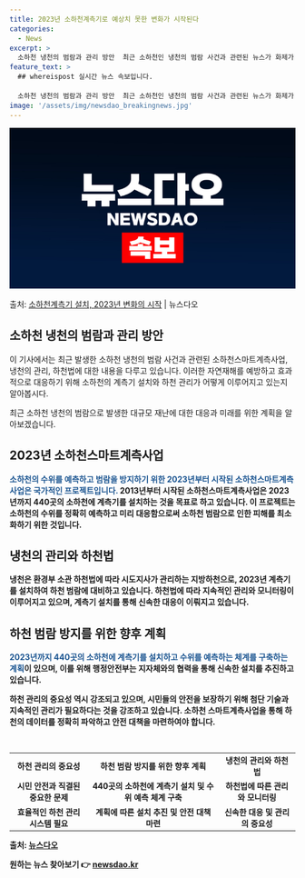 ```yaml
---
title: 2023년 소하천계측기로 예상치 못한 변화가 시작된다
categories:
  - News
excerpt: >
  소하천 냉천의 범람과 관리 방안  최근 소하천인 냉천의 범람 사건과 관련된 뉴스가 화제가 되었습니다. 길이가…
feature_text: >
  ## whereispost 실시간 뉴스 속보입니다.

  소하천 냉천의 범람과 관리 방안  최근 소하천인 냉천의 범람 사건과 관련된 뉴스가 화제가 되었습니다. 길이가…
image: '/assets/img/newsdao_breakingnews.jpg'
---
```


![뉴스다오 속보](/assets/img/newsdao_breakingnews.jpg)

<p>출처: <a href="https://newsdao.kr/4682" rel="dofollow">소하천계측기 설치, 2023년 변화의 시작</a> | 뉴스다오</p>

<h2 data-ke-size="size26">소하천 냉천의 범람과 관리 방안</h2>
이 기사에서는 최근 발생한 소하천 냉천의 범람 사건과 관련된 소하천스마트계측사업, 냉천의 관리, 하천법에 대한 내용을 다루고 있습니다. 이러한 자연재해를 예방하고 효과적으로 대응하기 위해 소하천의 계측기 설치와 하천 관리가 어떻게 이루어지고 있는지 알아봅시다.

<p data-ke-size="size16">최근 소하천 냉천의 범람으로 발생한 대규모 재난에 대한 대응과 미래를 위한 계획을 알아보겠습니다.</p>

<h2 data-ke-size="size24">2023년 소하천스마트계측사업</h2>
<b><span style="color: #1a5490;">소하천의 수위를 예측하고 범람을 방지하기 위한 </span><b><b><span style="color: #1a5490;">2023년부터 시작된</span><b><span style="color: #1a5490;"> 소하천스마트계측사업은 국가적인 프로젝트입니다.</span></b>
2013년부터 시작된 소하천스마트계측사업은 2023년까지 440곳의 소하천에 계측기를 설치하는 것을 목표로 하고 있습니다. 이 프로젝트는 소하천의 수위를 정확히 예측하고 미리 대응함으로써 소하천 범람으로 인한 피해를 최소화하기 위한 것입니다.

<h2 data-ke-size="size24">냉천의 관리와 하천법</h2>
냉천은 환경부 소관 하천법에 따라 시도지사가 관리하는 지방하천으로, 2023년 계측기를 설치하여 하천 범람에 대비하고 있습니다. 하천법에 따라 지속적인 관리와 모니터링이 이루어지고 있으며, 계측기 설치를 통해 신속한 대응이 이뤄지고 있습니다.

<h2 data-ke-size="size24">하천 범람 방지를 위한 향후 계획</h2>
<b><span style="color: #1a5490;">2023년까지 440곳의 소하천에 계측기를 설치하고 수위를 예측하는 체계를 구축하는</span></b><b><span style="color: #1a5490;"> 계획</span></b>이 있으며, 이를 위해 행정안전부는 지자체와의 협력을 통해 신속한 설치를 추진하고 있습니다.

하천 관리의 중요성 역시 강조되고 있으며, 시민들의 안전을 보장하기 위해 첨단 기술과 지속적인 관리가 필요하다는 것을 강조하고 있습니다. 소하천 스마트계측사업을 통해 하천의 데이터를 정확히 파악하고 안전 대책을 마련하여야 합니다. <p data-ke-size="size16">&nbsp;</p>
<table>
  <tr>
    <td style="text-align: center; height: 17px;"><b>하천 관리의 중요성</b></td>
    <td style="text-align: center; height: 17px;"><b>하천 범람 방지를 위한 향후 계획</b></td>
    <td style="text-align: center; height: 17px;"><b>냉천의 관리와 하천법</b></td>
  </tr>
  <tr>
    <td style="text-align: center; height: 17px;">시민 안전과 직결된 중요한 문제</td>
    <td style="text-align: center; height: 17px;">440곳의 소하천에 계측기 설치 및 수위 예측 체계 구축</td>
    <td style="text-align: center; height: 17px;">하천법에 따른 관리와 모니터링</td>
  </tr>
  <tr>
    <td style="text-align: center; height: 17px;">효율적인 하천 관리 시스템 필요</td>
    <td style="text-align: center; height: 17px;">계획에 따른 설치 추진 및 안전 대책 마련</td>
    <td style="text-align: center; height: 17px;">신속한 대응 및 관리의 중요성</td>
  </tr>
</table>

출처: <a href="https://newsdao.kr/4682">뉴스다오</a> 

원하는 뉴스 찾아보기 👉 <a href="https://newsdao.kr" rel="dofollow">newsdao.kr</a>


